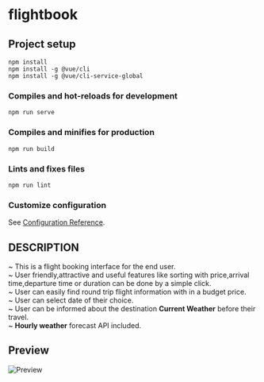 # flightbook

## Project setup
```
npm install
npm install -g @vue/cli
npm install -g @vue/cli-service-global
```

### Compiles and hot-reloads for development
```
npm run serve 
```

### Compiles and minifies for production
```
npm run build
```

### Lints and fixes files
```
npm run lint
```

### Customize configuration
See [Configuration Reference](https://cli.vuejs.org/config/).

## DESCRIPTION
~ This is a flight booking interface for the end user. <br>
~ User friendly,attractive and useful features like sorting with price,arrival time,departure time or duration can be done by a simple click. <br>
~ User can easily find round trip flight information with in a budget price. <br>
~ User can select date of their choice. <br>
~ User can be informed about the destination <b>Current Weather</b> before their travel. <br>
~ <b>Hourly weather</b> forecast API included.<br>

## Preview

![Preview](https://i.ibb.co/4sRSh8s/Flight-Book.png)
